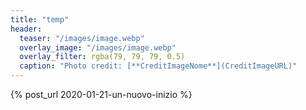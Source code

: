 ```yaml
---
title: "temp"
header:
  teaser: "/images/image.webp"
  overlay_image: "/images/image.webp"
  overlay_filter: rgba(79, 79, 79, 0.5)
  caption: "Photo credit: [**CreditImageNome**](CreditImageURL)"
---
```


{% post_url 2020-01-21-un-nuovo-inizio %}
